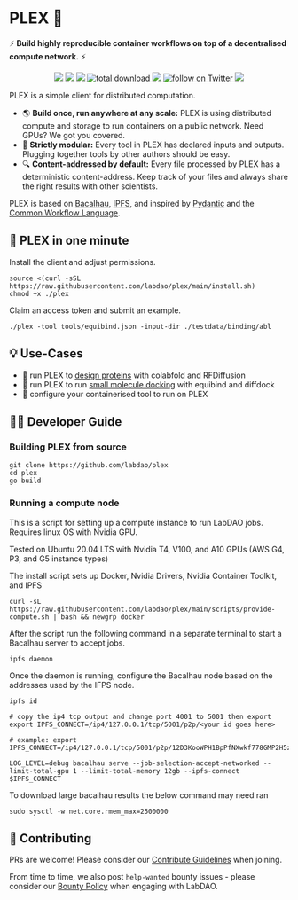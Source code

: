 # PLEX 🧫
⚡ **Build highly reproducible container workflows on top of a decentralised compute network.** ⚡

<p align="center">
    <a href="https://github.com/labdao/plex/blob/main/LICENSE.md" alt="License">
        <img src="https://img.shields.io/badge/license-MIT-green" />
    </a>
    <a href="https://github.com/labdao/plex/releases/" alt="Release">
        <img src="https://img.shields.io/github/v/release/labdao/plex?display_name=tag" />
    </a>
    <a href="https://github.com/labdao/plex/pulse" alt="Activity">
        <img src="https://img.shields.io/github/commit-activity/m/labdao/plex" />
    </a>
    <a href="https://img.shields.io/github/downloads/labdao/plex/total">
        <img src="https://img.shields.io/github/downloads/labdao/plex/total" alt="total download">
    </a>
    <a href="https://github.com/labdao/plex/actions/workflows/go.yml" alt="Tests">
        <img src="https://github.com/labdao/plex/actions/workflows/go.yml/badge.svg" />
    </a>
    <a href="https://twitter.com/intent/follow?screen_name=lab_dao">
        <img src="https://img.shields.io/twitter/follow/lab_dao?style=social&logo=twitter" alt="follow on Twitter">
    </a>
    <a href="https://discord.gg/labdao" alt="Discord">
        <img src="https://dcbadge.vercel.app/api/server/labdao?compact=true&style=flat-square" />
    </a>
</p>


PLEX is a simple client for distributed computation.
* 🌎 **Build once, run anywhere at any scale:** PLEX is using distributed compute and storage to run containers on a public network. Need GPUs? We got you covered.  
* 🔗 **Strictly modular:** Every tool in PLEX has declared inputs and outputs. Plugging together tools by other authors should be easy.
* 🔍 **Content-addressed by default:** Every file processed by PLEX has a deterministic content-address. Keep track of your files and always share the right results with other scientists. 

PLEX is based on [Bacalhau](https://www.bacalhau.org/), [IPFS](https://ipfs.tech/), and inspired by [Pydantic](https://docs.pydantic.dev/) and the [Common Workflow Language](https://www.commonwl.org/user_guide/introduction/quick-start.html).

## 🚀 PLEX in one minute

Install the client and adjust permissions.

```
source <(curl -sSL https://raw.githubusercontent.com/labdao/plex/main/install.sh)
chmod +x ./plex
```
Claim an access token and submit an example.

```
./plex -tool tools/equibind.json -input-dir ./testdata/binding/abl
```

## 💡 Use-Cases
* 🧬 run PLEX to [design proteins](https://docs.labdao.xyz/protein-folding/run-an-example) with colabfold and RFDiffusion
* 💊 run PLEX to run [small molecule docking](https://docs.labdao.xyz/small-molecule-binding/run-an-example) with equibind and diffdock
* 🐋 configure your containerised tool to run on PLEX

## 🧑‍💻 Developer Guide

### Building PLEX from source 

```
git clone https://github.com/labdao/plex
cd plex
go build
```

### Running a compute node
This is a script for setting up a compute instance to run LabDAO jobs. Requires linux OS with Nvidia GPU.

Tested on Ubuntu 20.04 LTS with Nvidia T4, V100, and A10 GPUs (AWS G4, P3, and G5 instance types)

The install script sets up Docker, Nvidia Drivers, Nvidia Container Toolkit, and IPFS
```
curl -sL https://raw.githubusercontent.com/labdao/plex/main/scripts/provide-compute.sh | bash && newgrp docker
```

After the script run the following command in a separate terminal to start a Bacalhau server to accept jobs.
```
ipfs daemon
```

Once the daemon is running, configure the Bacalhau node based on the addresses used by the IFPS node.
```
ipfs id

# copy the ip4 tcp output and change port 4001 to 5001 then export
export IPFS_CONNECT=/ip4/127.0.0.1/tcp/5001/p2p/<your id goes here>

# example: export IPFS_CONNECT=/ip4/127.0.0.1/tcp/5001/p2p/12D3KooWPH1BpPfNXwkf778GMP2H5z7pwjKVQFnA5NS3DngU7pxG

LOG_LEVEL=debug bacalhau serve --job-selection-accept-networked --limit-total-gpu 1 --limit-total-memory 12gb --ipfs-connect $IPFS_CONNECT
```

To download large bacalhau results the below command may need ran 
```
sudo sysctl -w net.core.rmem_max=2500000
```

## 💁 Contributing 
PRs are welcome! Please consider our [Contribute Guidelines](https://docs.labdao.xyz/about-us/contributer_policy) when joining. 

From time to time, we also post ```help-wanted``` bounty issues - please consider our [Bounty Policy](https://docs.labdao.xyz/about-us/bounty_policy) when engaging with LabDAO.
